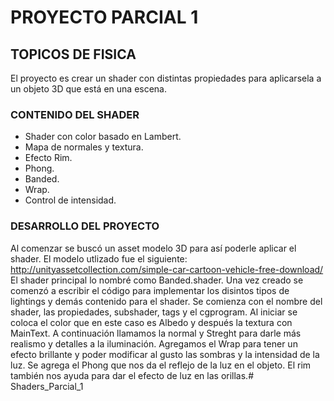# PROYECTO PARCIAL 1 

## TOPICOS DE FISICA

El proyecto es crear un shader con distintas propiedades para aplicarsela a un objeto 3D que está en una escena. 

### CONTENIDO DEL SHADER

- Shader con color basado en Lambert.
- Mapa de normales y textura.
- Efecto Rim.
- Phong.
- Banded.
- Wrap.
- Control de intensidad.

### DESARROLLO DEL PROYECTO
Al comenzar se buscó un asset modelo 3D para así poderle aplicar el shader. 
El modelo utlizado fue el siguiente: http://unityassetcollection.com/simple-car-cartoon-vehicle-free-download/
El shader principal lo nombré como Banded.shader. Una vez creado se comenzó a escribir el código para implementar los disintos tipos de lightings y demás contenido para el shader. Se comienza con el nombre del shader, las propiedades, subshader, tags y el cgprogram. Al iniciar se coloca el color que en este caso es Albedo y después la textura con MainText. A continuación llamamos la normal y Streght para darle más realismo y detalles a la iluminación.
Agregamos el Wrap para tener un efecto brillante y poder modificar al gusto las sombras y la intensidad de la luz. Se agrega el Phong que nos da el reflejo de la luz en el objeto. El rim también nos ayuda para dar el efecto de luz en las orillas.# Shaders_Parcial_1
